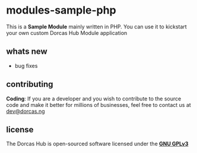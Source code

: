 # modules-sample-php

This is a **Sample Module** mainly written in PHP. You can use it to kickstart your own custom Dorcas Hub Module application

## whats new
- bug fixes

## contributing
**Coding**: If you are a developer and you wish to contribute to the source code and make it better for millions of businesses, feel free to contact us at dev@dorcas.ng

## license
The Dorcas Hub is open-sourced software licensed under the [**GNU GPLv3**](https://opensource.org/licenses/GPL-3.0)